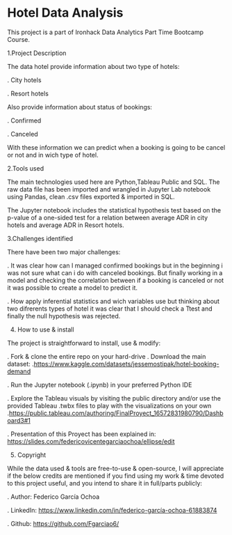 # Hotel Data Analysis


This project is a part of Ironhack Data Analytics Part Time Bootcamp Course.

1.Project Description

The data hotel provide information about two type of hotels:

. City hotels

. Resort hotels

Also provide information about status of bookings:

. Confirmed

. Canceled

With these information we can predict when a booking is going to be cancel or not and in wich type of hotel.

2.Tools used

The main technologies used here are Python,Tableau Public and SQL. The raw data file has been imported and wrangled in Jupyter Lab notebook using Pandas, clean .csv files exported & imported in SQL.

The Jupyter notebook includes the statistical hypothesis test based on the p-value of a one-sided test for a relation between average ADR in city hotels and average ADR in Resort hotels.

3.Challenges identified

There have been two major challenges:

. It was clear how can I managed confirmed bookings but in the beginning i was not sure what can i do with canceled bookings. But finally working in a model and checking the correlation between if a booking is canceled or not it was possible to create a model to predict it.

. How apply inferential statistics and wich variables use but thinking about two difrerents types of hotel it was clear that I should check a Ttest and finally the null hypothesis was rejected.

4. How to use & install

The project is straightforward to install, use & modify:

. Fork & clone the entire repo on your hard-drive
. Download the main dataset:
   .https://www.kaggle.com/datasets/jessemostipak/hotel-booking-demand
   
   
. Run the Jupyter notebook (.ipynb) in your preferred Python IDE

. Explore the Tableau visuals by visiting the public directory and/or use the provided Tableau .twbx files to play with the visualizations on your own
   .https://public.tableau.com/authoring/FinalProyect_16572831980790/Dashboard3#1
   
. Presentation of this Proyect has been explained in: https://slides.com/federicovicentegarciaochoa/ellipse/edit

5. Copyright

While the data used & tools are free-to-use & open-source, I will appreciate if the below credits are mentioned if you find using my work & time devoted to this project useful, and you intend to share it in full/parts publicly:

   . Author: Federico García Ochoa
   
   . LinkedIn: https://www.linkedin.com/in/federico-garcía-ochoa-61883874
   
   . Github: https://github.com/Fgarciao6/
   

